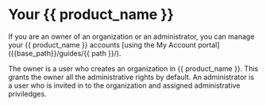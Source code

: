 # Your {{ product_name }}

If you are an owner of an organization or an administrator, you can manage your {{ product_name }} accounts [using the My Account portal]({{base_path}}/guides/{{ path }}/).

The owner is a user who creates an organization in {{ product_name }}. This grants the owner all the administrative rights by default. An administrator is a user who is invited in to the organization and assigned administrative priviledges.  